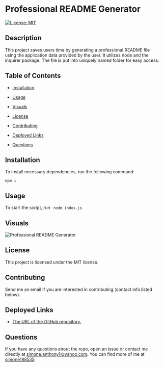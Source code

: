 # Professional README Generator

  [![License: MIT](https://img.shields.io/badge/License-MIT-yellow.svg)](https://opensource.org/licenses/MIT)

  ## Description
  This project saves users time by generating a professional README file using the application data provided by the user. It utilizes node and the inquirer package. The file is put into uniquely named folder for easy access.

  ## Table of Contents

  * [Installation](#installation)

  * [Usage](#usage)

  * [Visuals](#visuals)

  * [License](#license)

  * [Contributing](#contributing)

  * [Deployed Links](#deployed-links)

  * [Questions](#questions)


  ## Installation

  To install necessary dependencies, run the following command:

  ```
  npm i
  ```

  ## Usage

  To start the script, run ``` node index.js```

  ## Visuals
  ![Professional README Generator](./assets/Professional-README-Generator.gif)

  ## License

  This project is licensed under the MIT license.

  ## Contributing

  Send me an email if you are interested in contributing (contact info listed below).

  ## Deployed Links

  * [The URL of the GitHub repository.](https://github.com/simone188535/Professional-README-Generator)

  ## Questions

  If you have any questions about the repo, open
  an issue or contact me directly at simone.anthony1@yahoo.com. You
  can find more of me at [simone188535](https://github.com/simone188535)
